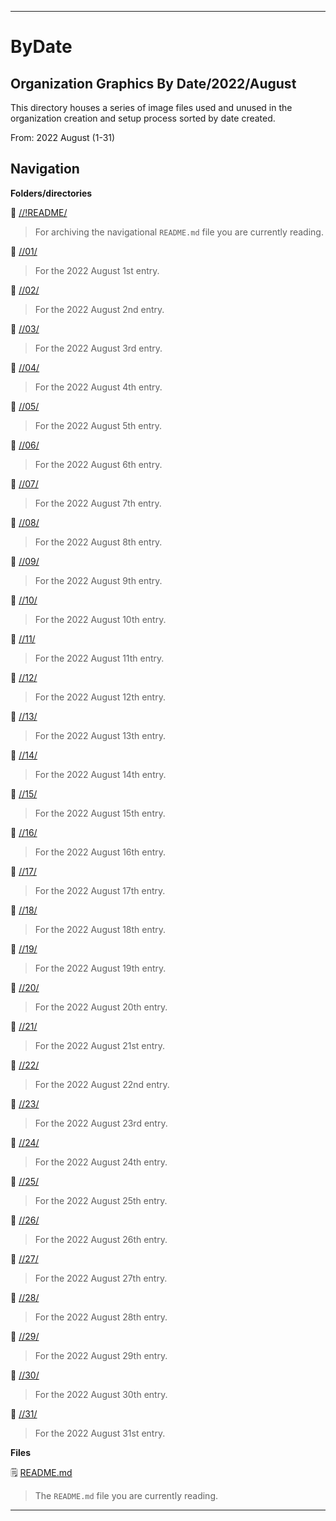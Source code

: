 
***

# ByDate

## Organization Graphics By Date/2022/August

This directory houses a series of image files used and unused in the organization creation and setup process sorted by date created.

From: 2022 August (1-31)

## Navigation

**Folders/directories**

📁 [//!README/](/OrganizationGraphics/!README/)

> For archiving the navigational `README.md` file you are currently reading.

📁 [//01/](/OrganizationGraphics/ByDate/2022/August/01/)

> For the 2022 August 1st entry.

📁 [//02/](/OrganizationGraphics/ByDate/2022/August/02/)

> For the 2022 August 2nd entry.

📁 [//03/](/OrganizationGraphics/ByDate/2022/August/03/)

> For the 2022 August 3rd entry.

📁 [//04/](/OrganizationGraphics/ByDate/2022/August/04/)

> For the 2022 August 4th entry.

📁 [//05/](/OrganizationGraphics/ByDate/2022/August/05/)

> For the 2022 August 5th entry.

📁 [//06/](/OrganizationGraphics/ByDate/2022/August/06/)

> For the 2022 August 6th entry.

📁 [//07/](/OrganizationGraphics/ByDate/2022/August/07/)

> For the 2022 August 7th entry.

📁 [//08/](/OrganizationGraphics/ByDate/2022/August/08/)

> For the 2022 August 8th entry.

📁 [//09/](/OrganizationGraphics/ByDate/2022/August/09/)

> For the 2022 August 9th entry.

📁 [//10/](/OrganizationGraphics/ByDate/2022/August/10/)

> For the 2022 August 10th entry.

📁 [//11/](/OrganizationGraphics/ByDate/2022/August/11/)

> For the 2022 August 11th entry.

📁 [//12/](/OrganizationGraphics/ByDate/2022/August/12/)

> For the 2022 August 12th entry.

📁 [//13/](/OrganizationGraphics/ByDate/2022/August/13/)

> For the 2022 August 13th entry.

📁 [//14/](/OrganizationGraphics/ByDate/2022/August/14/)

> For the 2022 August 14th entry.

📁 [//15/](/OrganizationGraphics/ByDate/2022/August/15/)

> For the 2022 August 15th entry.

📁 [//16/](/OrganizationGraphics/ByDate/2022/August/16/)

> For the 2022 August 16th entry.

📁 [//17/](/OrganizationGraphics/ByDate/2022/August/17/)

> For the 2022 August 17th entry.

📁 [//18/](/OrganizationGraphics/ByDate/2022/August/18/)

> For the 2022 August 18th entry.

📁 [//19/](/OrganizationGraphics/ByDate/2022/August/19/)

> For the 2022 August 19th entry.

📁 [//20/](/OrganizationGraphics/ByDate/2022/August/20/)

> For the 2022 August 20th entry.

📁 [//21/](/OrganizationGraphics/ByDate/2022/August/21/)

> For the 2022 August 21st entry.

📁 [//22/](/OrganizationGraphics/ByDate/2022/August/22/)

> For the 2022 August 22nd entry.

📁 [//23/](/OrganizationGraphics/ByDate/2022/August/23/)

> For the 2022 August 23rd entry.

📁 [//24/](/OrganizationGraphics/ByDate/2022/August/24/)

> For the 2022 August 24th entry.

📁 [//25/](/OrganizationGraphics/ByDate/2022/August/25/)

> For the 2022 August 25th entry.

📁 [//26/](/OrganizationGraphics/ByDate/2022/August/26/)

> For the 2022 August 26th entry.

📁 [//27/](/OrganizationGraphics/ByDate/2022/August/27/)

> For the 2022 August 27th entry.

📁 [//28/](/OrganizationGraphics/ByDate/2022/August/28/)

> For the 2022 August 28th entry.

📁 [//29/](/OrganizationGraphics/ByDate/2022/August/29/)

> For the 2022 August 29th entry.

📁 [//30/](/OrganizationGraphics/ByDate/2022/August/30/)

> For the 2022 August 30th entry.

📁 [//31/](/OrganizationGraphics/ByDate/2022/August/31/)

> For the 2022 August 31st entry.

**Files**

🗒️ [README.md](/OrganizationGraphics/ByDate/2022/August/README.md)

> The `README.md` file you are currently reading.

***
